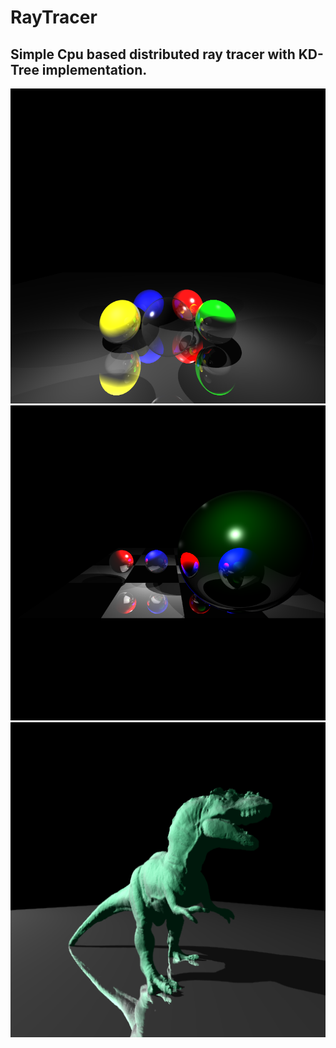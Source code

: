 # RayTracer

## Simple Cpu based distributed ray tracer with KD-Tree implementation.

<p align="center">
  <img src="https://raw.githubusercontent.com/elpekozgun/RayTracer/master/RayTracer/samples/1.PNG" alt="drawing" width="512"/>
  <img src="https://raw.githubusercontent.com/elpekozgun/RayTracer/master/RayTracer/samples/2.PNG" alt="drawing" width="512"/>  
  <img src="https://raw.githubusercontent.com/elpekozgun/RayTracer/master/RayTracer/samples/3.PNG" alt="drawing" width="512"/>
</p>






